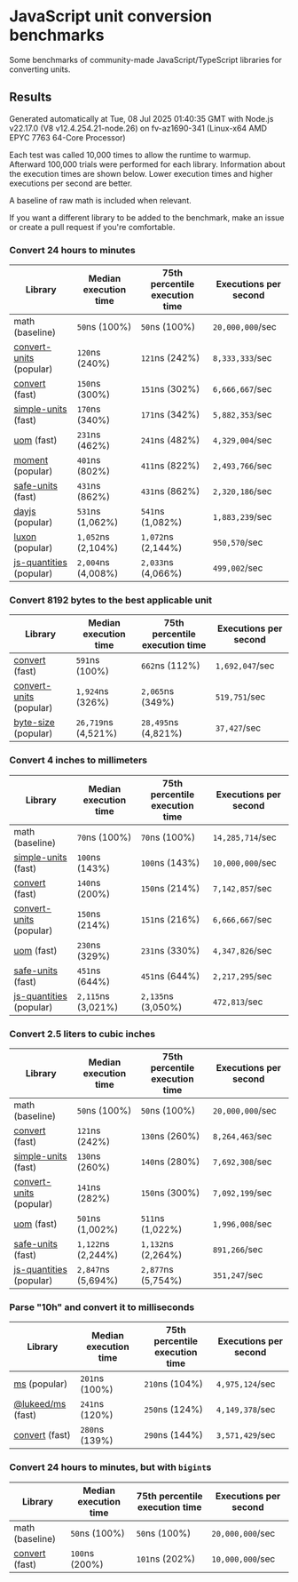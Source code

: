 # JavaScript unit conversion benchmarks

Some benchmarks of community-made JavaScript/TypeScript libraries for converting units.

## Results

<!-- beginblock(results) -->

Generated automatically at Tue, 08 Jul 2025 01:40:35 GMT with Node.js v22.17.0 (V8 v12.4.254.21-node.26) on fv-az1690-341 (Linux-x64 AMD EPYC 7763 64-Core Processor)

Each test was called 10,000 times to allow the runtime to warmup.
Afterward 100,000 trials were performed for each library.
Information about the execution times are shown below.
Lower execution times and higher executions per second are better.

A baseline of raw math is included when relevant.

If you want a different library to be added to the benchmark, make an issue or create a pull request if you're comfortable.

### Convert 24 hours to minutes

| Library                                                            | Median execution time | 75th percentile execution time | Executions per second |
| ------------------------------------------------------------------ | --------------------- | ------------------------------ | --------------------- |
| math (baseline)                                                    | `50`ns (100%)         | `50`ns (100%)                  | `20,000,000`/sec      |
| [convert-units](https://npmjs.com/package/convert-units) (popular) | `120`ns (240%)        | `121`ns (242%)                 | `8,333,333`/sec       |
| [convert](https://npmjs.com/package/convert) (fast)                | `150`ns (300%)        | `151`ns (302%)                 | `6,666,667`/sec       |
| [simple-units](https://npmjs.com/package/simple-units) (fast)      | `170`ns (340%)        | `171`ns (342%)                 | `5,882,353`/sec       |
| [uom](https://npmjs.com/package/uom) (fast)                        | `231`ns (462%)        | `241`ns (482%)                 | `4,329,004`/sec       |
| [moment](https://npmjs.com/package/moment) (popular)               | `401`ns (802%)        | `411`ns (822%)                 | `2,493,766`/sec       |
| [safe-units](https://npmjs.com/package/safe-units) (fast)          | `431`ns (862%)        | `431`ns (862%)                 | `2,320,186`/sec       |
| [dayjs](https://npmjs.com/package/dayjs) (popular)                 | `531`ns (1,062%)      | `541`ns (1,082%)               | `1,883,239`/sec       |
| [luxon](https://npmjs.com/package/luxon) (popular)                 | `1,052`ns (2,104%)    | `1,072`ns (2,144%)             | `950,570`/sec         |
| [js-quantities](https://npmjs.com/package/js-quantities) (popular) | `2,004`ns (4,008%)    | `2,033`ns (4,066%)             | `499,002`/sec         |

### Convert 8192 bytes to the best applicable unit

| Library                                                            | Median execution time | 75th percentile execution time | Executions per second |
| ------------------------------------------------------------------ | --------------------- | ------------------------------ | --------------------- |
| [convert](https://npmjs.com/package/convert) (fast)                | `591`ns (100%)        | `662`ns (112%)                 | `1,692,047`/sec       |
| [convert-units](https://npmjs.com/package/convert-units) (popular) | `1,924`ns (326%)      | `2,065`ns (349%)               | `519,751`/sec         |
| [byte-size](https://npmjs.com/package/byte-size) (popular)         | `26,719`ns (4,521%)   | `28,495`ns (4,821%)            | `37,427`/sec          |

### Convert 4 inches to millimeters

| Library                                                            | Median execution time | 75th percentile execution time | Executions per second |
| ------------------------------------------------------------------ | --------------------- | ------------------------------ | --------------------- |
| math (baseline)                                                    | `70`ns (100%)         | `70`ns (100%)                  | `14,285,714`/sec      |
| [simple-units](https://npmjs.com/package/simple-units) (fast)      | `100`ns (143%)        | `100`ns (143%)                 | `10,000,000`/sec      |
| [convert](https://npmjs.com/package/convert) (fast)                | `140`ns (200%)        | `150`ns (214%)                 | `7,142,857`/sec       |
| [convert-units](https://npmjs.com/package/convert-units) (popular) | `150`ns (214%)        | `151`ns (216%)                 | `6,666,667`/sec       |
| [uom](https://npmjs.com/package/uom) (fast)                        | `230`ns (329%)        | `231`ns (330%)                 | `4,347,826`/sec       |
| [safe-units](https://npmjs.com/package/safe-units) (fast)          | `451`ns (644%)        | `451`ns (644%)                 | `2,217,295`/sec       |
| [js-quantities](https://npmjs.com/package/js-quantities) (popular) | `2,115`ns (3,021%)    | `2,135`ns (3,050%)             | `472,813`/sec         |

### Convert 2.5 liters to cubic inches

| Library                                                            | Median execution time | 75th percentile execution time | Executions per second |
| ------------------------------------------------------------------ | --------------------- | ------------------------------ | --------------------- |
| math (baseline)                                                    | `50`ns (100%)         | `50`ns (100%)                  | `20,000,000`/sec      |
| [convert](https://npmjs.com/package/convert) (fast)                | `121`ns (242%)        | `130`ns (260%)                 | `8,264,463`/sec       |
| [simple-units](https://npmjs.com/package/simple-units) (fast)      | `130`ns (260%)        | `140`ns (280%)                 | `7,692,308`/sec       |
| [convert-units](https://npmjs.com/package/convert-units) (popular) | `141`ns (282%)        | `150`ns (300%)                 | `7,092,199`/sec       |
| [uom](https://npmjs.com/package/uom) (fast)                        | `501`ns (1,002%)      | `511`ns (1,022%)               | `1,996,008`/sec       |
| [safe-units](https://npmjs.com/package/safe-units) (fast)          | `1,122`ns (2,244%)    | `1,132`ns (2,264%)             | `891,266`/sec         |
| [js-quantities](https://npmjs.com/package/js-quantities) (popular) | `2,847`ns (5,694%)    | `2,877`ns (5,754%)             | `351,247`/sec         |

### Parse "10h" and convert it to milliseconds

| Library                                                   | Median execution time | 75th percentile execution time | Executions per second |
| --------------------------------------------------------- | --------------------- | ------------------------------ | --------------------- |
| [ms](https://npmjs.com/package/ms) (popular)              | `201`ns (100%)        | `210`ns (104%)                 | `4,975,124`/sec       |
| [@lukeed/ms](https://npmjs.com/package/@lukeed/ms) (fast) | `241`ns (120%)        | `250`ns (124%)                 | `4,149,378`/sec       |
| [convert](https://npmjs.com/package/convert) (fast)       | `280`ns (139%)        | `290`ns (144%)                 | `3,571,429`/sec       |

### Convert 24 hours to minutes, but with `bigint`s

| Library                                             | Median execution time | 75th percentile execution time | Executions per second |
| --------------------------------------------------- | --------------------- | ------------------------------ | --------------------- |
| math (baseline)                                     | `50`ns (100%)         | `50`ns (100%)                  | `20,000,000`/sec      |
| [convert](https://npmjs.com/package/convert) (fast) | `100`ns (200%)        | `101`ns (202%)                 | `10,000,000`/sec      |

<!-- endblock(results) -->
